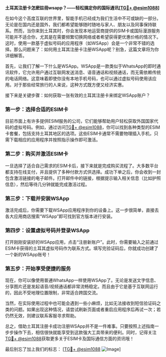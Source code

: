 **土耳其注册卡怎麽註冊wsapp？——轻松搞定你的国际通讯[[TG💪+ @esim1088](https://t.me/s/esim1088)]**

在如今这个高度互联的世界里，智能手机已经成为我们生活中不可或缺的一部分。无论是在国内还是国外，我们都希望能够随时随地与家人、朋友以及同事保持联系。然而，当你来到土耳其时，你会发现本地运营商提供的SIM卡或国际漫游服务可能并不适合你，尤其是在需要频繁切换网络或者希望获得更优惠价格的情况下。这时，使用一款基于虚拟号码的应用程序（如WSApp）会是一个非常不错的选择。那么问题来了：如何用土耳其注册卡注册WSApp呢？别急，这篇文章将为你详细解答。

首先，让我们了解一下什么是WSApp。WSApp是一款类似于WhatsApp的即时通讯软件，它允许用户通过互联网发送消息、语音通话和视频通话，而无需依赖传统的电话网络。这意味着即使你没有本地手机号码，也可以通过虚拟号码使用该应用。对于那些经常旅行的人来说，这种方式既方便又经济实惠。

接下来是关键步骤：如何获取一张有效的土耳其注册卡来绑定WSApp账户？

### 第一步：选择合适的ESIM卡

目前市面上有许多提供ESIM服务的公司，它们能够帮助用户轻松获取外国国家代码的虚拟号码。例如，通过访问[TG💪+ @esim1088](https://t.me/s/esim1088)，你可以找到各种类型的ESIM卡套餐，包括支持土耳其地区的选项。这些ESIM卡通常不需要物理插入手机，只需下载相应的应用程序并按照指示操作即可激活。

### 第二步：购买并激活ESIM卡

一旦选择了适合自己需求的ESIM卡后，接下来就是完成购买流程了。大多数平台都支持在线支付，并且提供了多种付款方式供选择。成功下单之后，你会收到一封包含激活链接的电子邮件。打开邮件中的链接，根据提示输入相关信息（比如护照信息），然后等待几分钟就能完成激活过程。

### 第三步：下载并安装WSApp

激活完成后，你需要下载WSApp应用程序到你的设备上。这一步很简单，直接去各大应用商店搜索“WSApp”即可找到官方版本进行安装。

### 第四步：设置虚拟号码并登录WSApp

打开刚刚安装好的WSApp应用，点击“注册新账户”。此时，你需要输入之前通过ESIM卡获得的土耳其虚拟号码作为联系方式。填写完验证码后，你就成功创建了一个新的WSApp账号！

### 第五步：开始享受便捷的服务

现在，你可以像使用普通WhatsApp一样使用WSApp了。无论是发送文字信息、分享图片还是发起语音/视频通话都非常流畅稳定。而且由于它是基于互联网运行的，因此不受地理位置限制，非常适合跨国交流。

当然，在实际使用过程中也可能会遇到一些小麻烦，比如无法接收到短信验证码之类的问题。如果出现这种情况，请尝试刷新页面或者重启应用程序后再试一次；若仍然无效，则建议联系客服寻求帮助。

总之，借助土耳其注册卡成功注册WSApp并不是一件难事。只要按照上述指南一步步操作下去，相信很快就能享受到这款强大工具带来的便利。同时，记得关注[TG💪+ @esim1088](https://t.me/s/esim1088)获取更多关于ESIM卡及国际通信方面的资讯哦！

最后别忘了加上我们的标志：
[[TG💪+ @esim1088](https://t.me/s/esim1088) ![Image](https://i.postimg.cc/4NQfJmqS/Snipaste-2025-05-13-00-14-12.png)]